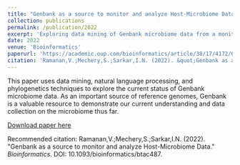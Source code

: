 ```yaml
---
title: "Genbank as a source to monitor and analyze Host-Microbiome Data"
collection: publications
permalink: /publication/2022
excerpt: 'Exploring data mining of Genbank microbiome data from a monitoring perspective'
date: 2022
venue: 'Bioinformatics'
paperurl: 'https://academic.oup.com/bioinformatics/article/38/17/4172/6633928?login=true'
citation: 'Ramanan,V.;Mechery,S.;Sarkar,I.N. (2022). &quot;Genbank as a source to monitor and analyze Host-Microbiome Data.&quot; <i>Bioinformatics</i>. DOI: 10.1093/bioinformatics/btac487'
---
```

This paper uses data mining, natural language processing, and phylogenetics techniques to explore the current status of Genbank microbiome data. As an important source of reference genomes, Genbank is a valuable resource to demonstrate our current understanding and data collection on the microbiome thus far. 

[Download paper here](http://vivekramanan.github.io/files/VR-Bioinformatics-Paper.pdf)

Recommended citation: Ramanan,V.;Mechery,S.;Sarkar,I.N. (2022). "Genbank as a source to monitor and analyze Host-Microbiome Data." <i>Bioinformatics</i>. DOI: 10.1093/bioinformatics/btac487.
